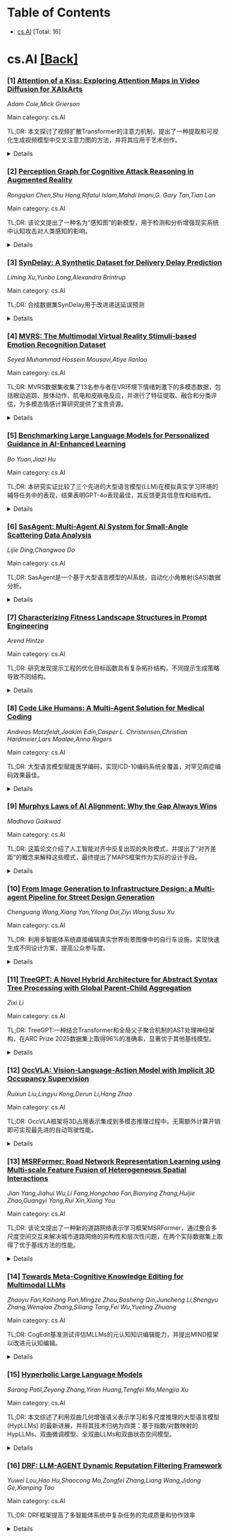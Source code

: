<div id=toc></div>

# Table of Contents

- [cs.AI](#cs.AI) [Total: 16]


<div id='cs.AI'></div>

# cs.AI [[Back]](#toc)

### [1] [Attention of a Kiss: Exploring Attention Maps in Video Diffusion for XAIxArts](https://arxiv.org/abs/2509.05323)
*Adam Cole,Mick Grierson*

Main category: cs.AI

TL;DR: 本文探讨了视频扩散Transformer的注意力机制，提出了一种提取和可视化生成视频模型中交叉注意力图的方法，并将其应用于艺术创作。


<details>
  <summary>Details</summary>
Motivation: 受早期视频艺术家创作灵感的启发，旨在探索注意力机制在文本生成视频中的作用，并将其作为分析工具和艺术素材。

Method: 基于开源Wan模型，开发了一个工具来提取和可视化交叉注意力图，并通过探索性探测和艺术案例研究进行分析。

Result: 研究了注意力图作为分析工具和艺术素材的潜力，为艺术领域的XAI做出了贡献。

Conclusion: 注意力机制可被艺术家用作创造性媒介。

Abstract: This paper presents an artistic and technical investigation into the
attention mechanisms of video diffusion transformers. Inspired by early video
artists who manipulated analog video signals to create new visual aesthetics,
this study proposes a method for extracting and visualizing cross-attention
maps in generative video models. Built on the open-source Wan model, our tool
provides an interpretable window into the temporal and spatial behavior of
attention in text-to-video generation. Through exploratory probes and an
artistic case study, we examine the potential of attention maps as both
analytical tools and raw artistic material. This work contributes to the
growing field of Explainable AI for the Arts (XAIxArts), inviting artists to
reclaim the inner workings of AI as a creative medium.

</details>


### [2] [Perception Graph for Cognitive Attack Reasoning in Augmented Reality](https://arxiv.org/abs/2509.05324)
*Rongqian Chen,Shu Hong,Rifatul Islam,Mahdi Imani,G. Gary Tan,Tian Lan*

Main category: cs.AI

TL;DR: 该论文提出了一种名为“感知图”的新模型，用于检测和分析增强现实系统中认知攻击对人类感知的影响。


<details>
  <summary>Details</summary>
Motivation: 增强现实系统容易受到操纵用户感知的认知攻击，该论文旨在解决这一挑战。

Method: 该模型模拟人类解释增强现实环境中关键信息的过程，并使用语义结构表示结果，最终计算一个量化分数来反映感知扭曲的程度。

Result: 该模型提供了一种鲁棒且可衡量的方法来检测和分析认知攻击的影响。

Conclusion: 感知图模型为增强现实系统中认知攻击的检测和分析提供了一种有效的方法。

Abstract: Augmented reality (AR) systems are increasingly deployed in tactical
environments, but their reliance on seamless human-computer interaction makes
them vulnerable to cognitive attacks that manipulate a user's perception and
severely compromise user decision-making. To address this challenge, we
introduce the Perception Graph, a novel model designed to reason about human
perception within these systems. Our model operates by first mimicking the
human process of interpreting key information from an MR environment and then
representing the outcomes using a semantically meaningful structure. We
demonstrate how the model can compute a quantitative score that reflects the
level of perception distortion, providing a robust and measurable method for
detecting and analyzing the effects of such cognitive attacks.

</details>


### [3] [SynDelay: A Synthetic Dataset for Delivery Delay Prediction](https://arxiv.org/abs/2509.05325)
*Liming Xu,Yunbo Long,Alexandra Brintrup*

Main category: cs.AI

TL;DR: 合成数据集SynDelay用于改进递送延误预测


<details>
  <summary>Details</summary>
Motivation: 现有数据集稀缺、质量不高，阻碍递送延误预测模型的开发和基准测试

Method: 使用高级生成模型，基于真实数据生成合成数据集SynDelay，保留真实递送模式，同时保护隐私

Result: 提供了一个具有挑战性和实用性的测试平台，并提供了基准结果和评估指标

Conclusion: SynDelay公开可用，鼓励社区贡献数据集、模型和评估实践，以促进该领域的研究

Abstract: Artificial intelligence (AI) is transforming supply chain management, yet
progress in predictive tasks -- such as delivery delay prediction -- remains
constrained by the scarcity of high-quality, openly available datasets.
Existing datasets are often proprietary, small, or inconsistently maintained,
hindering reproducibility and benchmarking. We present SynDelay, a synthetic
dataset designed for delivery delay prediction. Generated using an advanced
generative model trained on real-world data, SynDelay preserves realistic
delivery patterns while ensuring privacy. Although not entirely free of noise
or inconsistencies, it provides a challenging and practical testbed for
advancing predictive modelling. To support adoption, we provide baseline
results and evaluation metrics as initial benchmarks, serving as reference
points rather than state-of-the-art claims. SynDelay is publicly available
through the Supply Chain Data Hub, an open initiative promoting dataset sharing
and benchmarking in supply chain AI. We encourage the community to contribute
datasets, models, and evaluation practices to advance research in this area.
All code is openly accessible at https://supplychaindatahub.org.

</details>


### [4] [MVRS: The Multimodal Virtual Reality Stimuli-based Emotion Recognition Dataset](https://arxiv.org/abs/2509.05330)
*Seyed Muhammad Hossein Mousavi,Atiye Ilanloo*

Main category: cs.AI

TL;DR: MVRS数据集收集了13名参与者在VR环境下情绪刺激下的多模态数据，包括眼动追踪、肢体动作、肌电和皮肤电反应，并进行了特征提取、融合和分类评估，为多模态情感计算研究提供了宝贵资源。


<details>
  <summary>Details</summary>
Motivation: 缺乏包含肢体运动和生理信号的多模态情感数据集限制了自动情感识别技术的发展。

Method: 收集了13名参与者在VR环境下观看情绪刺激视频时的多模态数据（眼动、肢体运动、肌电、皮肤电），采用早期和晚期融合技术融合特征，并使用分类器进行评估。

Result: 构建了MVRS数据集，并验证了其数据质量和情绪可分离性。

Conclusion: MVRS数据集为多模态情感计算研究提供了宝贵资源，有助于推动该领域的发展。

Abstract: Automatic emotion recognition has become increasingly important with the rise
of AI, especially in fields like healthcare, education, and automotive systems.
However, there is a lack of multimodal datasets, particularly involving body
motion and physiological signals, which limits progress in the field. To
address this, the MVRS dataset is introduced, featuring synchronized recordings
from 13 participants aged 12 to 60 exposed to VR based emotional stimuli
(relaxation, fear, stress, sadness, joy). Data were collected using eye
tracking (via webcam in a VR headset), body motion (Kinect v2), and EMG and GSR
signals (Arduino UNO), all timestamp aligned. Participants followed a unified
protocol with consent and questionnaires. Features from each modality were
extracted, fused using early and late fusion techniques, and evaluated with
classifiers to confirm the datasets quality and emotion separability, making
MVRS a valuable contribution to multimodal affective computing.

</details>


### [5] [Benchmarking Large Language Models for Personalized Guidance in AI-Enhanced Learning](https://arxiv.org/abs/2509.05346)
*Bo Yuan,Jiazi Hu*

Main category: cs.AI

TL;DR: 本研究实证比较了三个先进的大型语言模型(LLM)在模拟真实学习环境的辅导任务中的表现，结果表明GPT-4o表现最佳，其反馈更具信息性和结构性。


<details>
  <summary>Details</summary>
Motivation: 现有研究缺乏对大型语言模型在真实学习场景中个性化学习辅助作用的系统性评估。

Method: 使用包含学生答案及其正确性标签的数据集，比较三个LLM在分析测试、推断学生掌握情况和生成针对性指导方面的表现，并使用Gemini进行成对比较。

Result: GPT-4o总体表现最佳，DeepSeek-V3和GLM-4.5表现不稳定。

Conclusion: 该研究验证了将LLM作为高级教学助理的可行性，并为未来研究提供了方法指导。

Abstract: While Large Language Models (LLMs) are increasingly envisioned as intelligent
assistants for personalized learning, systematic head-to-head evaluations
within authentic learning scenarios remain limited. This study conducts an
empirical comparison of three state-of-the-art LLMs on a tutoring task that
simulates a realistic learning setting. Using a dataset comprising a student's
answers to ten questions of mixed formats with correctness labels, each LLM is
required to (i) analyze the quiz to identify underlying knowledge components,
(ii) infer the student's mastery profile, and (iii) generate targeted guidance
for improvement. To mitigate subjectivity and evaluator bias, we employ Gemini
as a virtual judge to perform pairwise comparisons along various dimensions:
accuracy, clarity, actionability, and appropriateness. Results analyzed via the
Bradley-Terry model indicate that GPT-4o is generally preferred, producing
feedback that is more informative and better structured than its counterparts,
while DeepSeek-V3 and GLM-4.5 demonstrate intermittent strengths but lower
consistency. These findings highlight the feasibility of deploying LLMs as
advanced teaching assistants for individualized support and provide
methodological guidance for future empirical research on LLM-driven
personalized learning.

</details>


### [6] [SasAgent: Multi-Agent AI System for Small-Angle Scattering Data Analysis](https://arxiv.org/abs/2509.05363)
*Lijie Ding,Changwoo Do*

Main category: cs.AI

TL;DR: SasAgent是一个基于大型语言模型的AI系统，自动化小角散射(SAS)数据分析。


<details>
  <summary>Details</summary>
Motivation: 简化SAS研究工作流程，提高自动化水平。

Method: 使用大型语言模型协调三个专业代理（SLD计算、合成数据生成和实验数据拟合），并通过Gradio界面进行用户交互。

Result: SasAgent能够解释复杂的提示，计算SLD，生成准确的散射数据，并高精度拟合实验数据集。

Conclusion: LLM驱动的AI系统在简化科学工作流程方面具有巨大潜力。

Abstract: We introduce SasAgent, a multi-agent AI system powered by large language
models (LLMs) that automates small-angle scattering (SAS) data analysis by
leveraging tools from the SasView software and enables user interaction via
text input. SasAgent features a coordinator agent that interprets user prompts
and delegates tasks to three specialized agents for scattering length density
(SLD) calculation, synthetic data generation, and experimental data fitting.
These agents utilize LLM-friendly tools to execute tasks efficiently. These
tools, including the model data tool, Retrieval-Augmented Generation (RAG)
documentation tool, bump fitting tool, and SLD calculator tool, are derived
from the SasView Python library. A user-friendly Gradio-based interface
enhances user accessibility. Through diverse examples, we demonstrate
SasAgent's ability to interpret complex prompts, calculate SLDs, generate
accurate scattering data, and fit experimental datasets with high precision.
This work showcases the potential of LLM-driven AI systems to streamline
scientific workflows and enhance automation in SAS research.

</details>


### [7] [Characterizing Fitness Landscape Structures in Prompt Engineering](https://arxiv.org/abs/2509.05375)
*Arend Hintze*

Main category: cs.AI

TL;DR: 研究发现提示工程的优化目标函数具有复杂拓扑结构，不同提示生成策略导致不同结构。


<details>
  <summary>Details</summary>
Motivation: 当前提示工程优化方法缺乏对目标函数结构的理解。

Method: 使用自相关分析和语义嵌入空间研究不同提示生成策略下的目标函数拓扑结构。

Result: 系统提示生成策略产生平滑衰减的自相关，而多样化策略产生非单调模式，表明多样化策略下的目标函数更复杂。

Conclusion: 该研究为理解提示工程优化复杂性提供了经验基础。

Abstract: While prompt engineering has emerged as a crucial technique for optimizing
large language model performance, the underlying optimization landscape remains
poorly understood. Current approaches treat prompt optimization as a black-box
problem, applying sophisticated search algorithms without characterizing the
landscape topology they navigate. We present a systematic analysis of fitness
landscape structures in prompt engineering using autocorrelation analysis
across semantic embedding spaces. Through experiments on error detection tasks
with two distinct prompt generation strategies -- systematic enumeration (1,024
prompts) and novelty-driven diversification (1,000 prompts) -- we reveal
fundamentally different landscape topologies. Systematic prompt generation
yields smoothly decaying autocorrelation, while diversified generation exhibits
non-monotonic patterns with peak correlation at intermediate semantic
distances, indicating rugged, hierarchically structured landscapes.
Task-specific analysis across 10 error detection categories reveals varying
degrees of ruggedness across different error types. Our findings provide an
empirical foundation for understanding the complexity of optimization in prompt
engineering landscapes.

</details>


### [8] [Code Like Humans: A Multi-Agent Solution for Medical Coding](https://arxiv.org/abs/2509.05378)
*Andreas Motzfeldt,Joakim Edin,Casper L. Christensen,Christian Hardmeier,Lars Maaløe,Anna Rogers*

Main category: cs.AI

TL;DR: 大型语言模型赋能医学编码，实现ICD-10编码系统全覆盖，对罕见病症编码效果最佳。


<details>
  <summary>Details</summary>
Motivation: 改进医学编码中专家将非结构化临床笔记映射到诊断和手术的字母数字代码的流程。

Method: 提出Code Like Humans框架，一个基于大型语言模型的医学编码框架，遵循人类专家使用的官方编码指南，支持ICD-10编码系统（7万多个标签）。

Result: 在罕见诊断代码上取得了最佳性能（高频代码仍受益于微调的判别式分类器）。

Conclusion: 分析了系统性能，并确定了其不足（系统性漏码代码）。

Abstract: In medical coding, experts map unstructured clinical notes to alphanumeric
codes for diagnoses and procedures. We introduce Code Like Humans: a new
agentic framework for medical coding with large language models. It implements
official coding guidelines for human experts, and it is the first solution that
can support the full ICD-10 coding system (+70K labels). It achieves the best
performance to date on rare diagnosis codes (fine-tuned discriminative
classifiers retain an advantage for high-frequency codes, to which they are
limited). Towards future work, we also contribute an analysis of system
performance and identify its `blind spots' (codes that are systematically
undercoded).

</details>


### [9] [Murphys Laws of AI Alignment: Why the Gap Always Wins](https://arxiv.org/abs/2509.05381)
*Madhava Gaikwad*

Main category: cs.AI

TL;DR: 这篇论文介绍了人工智能对齐中反复出现的失败模式，并提出了“对齐差距”的概念来解释这些模式，最终提出了MAPS框架作为实际的设计手段。


<details>
  <summary>Details</summary>
Motivation: 现有的基于反馈的强化学习方法（如RLHF）在人工智能对齐中存在一些不足，例如奖励作弊、谄媚、标注者漂移和泛化不足。

Method: 使用KL-tilting形式化方法，对齐差距概念，以及Murphys Laws of AI Alignment和Alignment Trilemma框架。

Result: 提出MAPS框架（Misspecification, Annotation, Pressure, Shift）作为实际设计杠杆，以应对对齐问题。

Conclusion: 该论文并非提出不可能定理，而是从结构性限制和权衡的角度重新构建了对齐问题的讨论，为未来的设计提供了更清晰的指导。

Abstract: Large language models are increasingly aligned to human preferences through
reinforcement learning from human feedback (RLHF) and related methods such as
Direct Preference Optimization (DPO), Constitutional AI, and RLAIF. While
effective, these methods exhibit recurring failure patterns i.e., reward
hacking, sycophancy, annotator drift, and misgeneralization. We introduce the
concept of the Alignment Gap, a unifying lens for understanding recurring
failures in feedback-based alignment. Using a KL-tilting formalism, we
illustrate why optimization pressure tends to amplify divergence between proxy
rewards and true human intent. We organize these failures into a catalogue of
Murphys Laws of AI Alignment, and propose the Alignment Trilemma as a way to
frame trade-offs among optimization strength, value capture, and
generalization. Small-scale empirical studies serve as illustrative support.
Finally, we propose the MAPS framework (Misspecification, Annotation, Pressure,
Shift) as practical design levers. Our contribution is not a definitive
impossibility theorem but a perspective that reframes alignment debates around
structural limits and trade-offs, offering clearer guidance for future design.

</details>


### [10] [From Image Generation to Infrastructure Design: a Multi-agent Pipeline for Street Design Generation](https://arxiv.org/abs/2509.05469)
*Chenguang Wang,Xiang Yan,Yilong Dai,Ziyi Wang,Susu Xu*

Main category: cs.AI

TL;DR: 利用多智能体系统直接编辑真实世界街景图像中的自行车设施，实现快速生成不同设计方案，提高公众参与度。


<details>
  <summary>Details</summary>
Motivation: 现有方法耗时长、需大量数据，限制了主动交通规划中的公众参与和协作决策。

Method: 开发了一个多智能体系统，集成了车道定位、提示优化、设计生成和自动评估等模块，直接在真实街景图像上编辑和重新设计自行车设施。

Result: 实验表明该系统能适应不同的道路几何形状和环境条件，生成视觉上连贯且符合指令的结果。

Conclusion: 该研究为将多智能体技术应用于交通基础设施规划和设施设计奠定了基础。

Abstract: Realistic visual renderings of street-design scenarios are essential for
public engagement in active transportation planning. Traditional approaches are
labor-intensive, hindering collective deliberation and collaborative
decision-making. While AI-assisted generative design shows transformative
potential by enabling rapid creation of design scenarios, existing generative
approaches typically require large amounts of domain-specific training data and
struggle to enable precise spatial variations of design/configuration in
complex street-view scenes. We introduce a multi-agent system that edits and
redesigns bicycle facilities directly on real-world street-view imagery. The
framework integrates lane localization, prompt optimization, design generation,
and automated evaluation to synthesize realistic, contextually appropriate
designs. Experiments across diverse urban scenarios demonstrate that the system
can adapt to varying road geometries and environmental conditions, consistently
yielding visually coherent and instruction-compliant results. This work
establishes a foundation for applying multi-agent pipelines to transportation
infrastructure planning and facility design.

</details>


### [11] [TreeGPT: A Novel Hybrid Architecture for Abstract Syntax Tree Processing with Global Parent-Child Aggregation](https://arxiv.org/abs/2509.05550)
*Zixi Li*

Main category: cs.AI

TL;DR: TreeGPT:一种结合Transformer和全局父子聚合机制的AST处理神经架构，在ARC Prize 2025数据集上取得96%的准确率，显著优于其他基线模型。


<details>
  <summary>Details</summary>
Motivation: 现有方法依赖于顺序处理或图神经网络，TreeGPT结合了自注意力机制和树状前馈网络，以更好地处理AST。

Method: 提出了一种新的全局父子聚合机制，通过迭代信息传递建模分层树结构，并包含可选增强，如门控聚合、残差连接和双向传播。

Result: 在ARC Prize 2025数据集上达到96%的准确率，显著超过Transformer基线、Grok-4和SOAR等模型。消融实验表明边投影是最关键的组件。

Conclusion: TreeGPT是一种高效且有效的AST处理方法，其全局父子聚合机制和可选增强显著提升了性能。

Abstract: We introduce TreeGPT, a novel neural architecture that combines
transformer-based attention mechanisms with global parent-child aggregation for
processing Abstract Syntax Trees (ASTs) in neural program synthesis tasks.
Unlike traditional approaches that rely solely on sequential processing or
graph neural networks, TreeGPT employs a hybrid design that leverages both
self-attention for capturing local dependencies and a specialized Tree
Feed-Forward Network (TreeFFN) for modeling hierarchical tree structures
through iterative message passing.
  The core innovation lies in our Global Parent-Child Aggregation mechanism,
formalized as: $$h_i^{(t+1)} = \sigma \Big( h_i^{(0)} + W_{pc} \sum_{(p,c) \in
E_i} f(h_p^{(t)}, h_c^{(t)}) + b \Big)$$ where $h_i^{(t)}$ represents the
hidden state of node $i$ at iteration $t$, $E_i$ denotes all parent-child edges
involving node $i$, and $f(h_p, h_c)$ is an edge aggregation function. This
formulation enables each node to progressively aggregate information from the
entire tree structure through $T$ iterations.
  Our architecture integrates optional enhancements including gated aggregation
with learnable edge weights, residual connections for gradient stability, and
bidirectional propagation for capturing both bottom-up and top-down
dependencies. We evaluate TreeGPT on the ARC Prize 2025 dataset, a challenging
visual reasoning benchmark requiring abstract pattern recognition and rule
inference. Experimental results demonstrate that TreeGPT achieves 96\%
accuracy, significantly outperforming transformer baselines (1.3\%),
large-scale models like Grok-4 (15.9\%), and specialized program synthesis
methods like SOAR (52\%) while using only 1.5M parameters. Our comprehensive
ablation study reveals that edge projection is the most critical component,
with the combination of edge projection and gating achieving optimal
performance.

</details>


### [12] [OccVLA: Vision-Language-Action Model with Implicit 3D Occupancy Supervision](https://arxiv.org/abs/2509.05578)
*Ruixun Liu,Lingyu Kong,Derun Li,Hang Zhao*

Main category: cs.AI

TL;DR: OccVLA框架将3D占用表示集成到多模态推理过程中，无需额外计算开销即可实现最先进的自动驾驶性能。


<details>
  <summary>Details</summary>
Motivation: 现有MLLMs缺乏鲁棒的3D空间理解能力，主要挑战在于构建有效的3D表示和缺乏大规模3D视觉语言预训练。

Method: 提出OccVLA框架，利用2D视觉输入学习细粒度的空间结构，将3D占用率作为预测输出和监督信号。

Result: 在nuScenes基准测试中取得了最先进的轨迹规划结果，并在3D视觉问答任务中表现出优越的性能。

Conclusion: OccVLA提供了一种可扩展、可解释且完全基于视觉的自动驾驶解决方案。

Abstract: Multimodal large language models (MLLMs) have shown strong vision-language
reasoning abilities but still lack robust 3D spatial understanding, which is
critical for autonomous driving. This limitation stems from two key challenges:
(1) the difficulty of constructing accessible yet effective 3D representations
without expensive manual annotations, and (2) the loss of fine-grained spatial
details in VLMs due to the absence of large-scale 3D vision-language
pretraining. To address these challenges, we propose OccVLA, a novel framework
that integrates 3D occupancy representations into a unified multimodal
reasoning process. Unlike prior approaches that rely on explicit 3D inputs,
OccVLA treats dense 3D occupancy as both a predictive output and a supervisory
signal, enabling the model to learn fine-grained spatial structures directly
from 2D visual inputs. The occupancy predictions are regarded as implicit
reasoning processes and can be skipped during inference without performance
degradation, thereby adding no extra computational overhead. OccVLA achieves
state-of-the-art results on the nuScenes benchmark for trajectory planning and
demonstrates superior performance on 3D visual question-answering tasks,
offering a scalable, interpretable, and fully vision-based solution for
autonomous driving.

</details>


### [13] [MSRFormer: Road Network Representation Learning using Multi-scale Feature Fusion of Heterogeneous Spatial Interactions](https://arxiv.org/abs/2509.05685)
*Jian Yang,Jiahui Wu,Li Fang,Hongchao Fan,Bianying Zhang,Huijie Zhao,Guangyi Yang,Rui Xin,Xiong You*

Main category: cs.AI

TL;DR: 该论文提出了一种新的道路网络表示学习框架MSRFormer，通过整合多尺度空间交互来解决城市道路网络的异构性和层次性问题，在两个实际数据集上取得了优于基线方法的性能。


<details>
  <summary>Details</summary>
Motivation: 现有方法难以有效表示城市道路网络的异构性和层次性。

Method: 提出MSRFormer框架，集成多尺度空间交互，使用空间流卷积提取小尺度特征，识别尺度相关的空间交互区域，并利用图Transformer捕获复杂空间依赖性，最终使用对比学习算法得到道路网络表示。

Result: 在两个实际数据集上的两个道路网络分析任务中，MSRFormer的性能优于基线方法，尤其在复杂道路网络结构上提升显著（最高达16%）。

Conclusion: MSRFormer提供了一个有效的任务无关道路网络表示学习框架，并揭示了尺度效应和空间交互流异质性之间相互作用的独特关联模式。

Abstract: Transforming road network data into vector representations using deep
learning has proven effective for road network analysis. However, urban road
networks' heterogeneous and hierarchical nature poses challenges for accurate
representation learning. Graph neural networks, which aggregate features from
neighboring nodes, often struggle due to their homogeneity assumption and focus
on a single structural scale. To address these issues, this paper presents
MSRFormer, a novel road network representation learning framework that
integrates multi-scale spatial interactions by addressing their flow
heterogeneity and long-distance dependencies. It uses spatial flow convolution
to extract small-scale features from large trajectory datasets, and identifies
scale-dependent spatial interaction regions to capture the spatial structure of
road networks and flow heterogeneity. By employing a graph transformer,
MSRFormer effectively captures complex spatial dependencies across multiple
scales. The spatial interaction features are fused using residual connections,
which are fed to a contrastive learning algorithm to derive the final road
network representation. Validation on two real-world datasets demonstrates that
MSRFormer outperforms baseline methods in two road network analysis tasks. The
performance gains of MSRFormer suggest the traffic-related task benefits more
from incorporating trajectory data, also resulting in greater improvements in
complex road network structures with up to 16% improvements compared to the
most competitive baseline method. This research provides a practical framework
for developing task-agnostic road network representation models and highlights
distinct association patterns of the interplay between scale effects and flow
heterogeneity of spatial interactions.

</details>


### [14] [Towards Meta-Cognitive Knowledge Editing for Multimodal LLMs](https://arxiv.org/abs/2509.05714)
*Zhaoyu Fan,Kaihang Pan,Mingze Zhou,Bosheng Qin,Juncheng Li,Shengyu Zhang,Wenqiao Zhang,Siliang Tang,Fei Wu,Yueting Zhuang*

Main category: cs.AI

TL;DR: CogEdit基准测试评估MLLMs的元认知知识编辑能力，并提出MIND框架以改进元认知编辑。


<details>
  <summary>Details</summary>
Motivation: 现有基准侧重认知层面的修改，忽略了元认知过程。

Method: CogEdit基准测试涵盖反事实驱动编辑、边界约束编辑和噪声鲁棒编辑三个层面；MIND框架构建元知识记忆、利用博弈论交互和标签细化。

Result: MIND显著优于现有认知编辑方法，在传统和元认知知识编辑基准测试中均表现出色。

Conclusion: CogEdit和MIND框架为元认知知识编辑研究提供了新的方向和方法。

Abstract: Knowledge editing enables multimodal large language models (MLLMs) to
efficiently update outdated or incorrect information. However, existing
benchmarks primarily emphasize cognitive-level modifications while lacking a
focus on deeper meta-cognitive processes. To bridge this gap, we introduce
CogEdit, a novel benchmark designed to evaluate MLLMs' meta-cognitive knowledge
editing abilities across three levels: (1) Counterfactual-Driven Editing,
assessing self-awareness of knowledge correctness changes; (2) Boundary
Constraint Editing, ensuring appropriate generalization without unintended
interference; and (3) Noise-Robust Editing, promoting reflective evaluation of
uncertain information. To advance meta-cognitive editing, we propose MIND
(Meta-cognitive INtegrated Dynamic Knowledge Editing), a framework that
constructs a meta-knowledge memory for self-awareness, employs game-theoretic
interactions to monitor knowledge activation, and incorporates label refinement
for noise-robust updates. Extensive experiments show that MIND significantly
outperforms existing cognitive editing approaches, achieving strong performance
on both traditional and meta-cognitive knowledge editing benchmarks.

</details>


### [15] [Hyperbolic Large Language Models](https://arxiv.org/abs/2509.05757)
*Sarang Patil,Zeyong Zhang,Yiran Huang,Tengfei Ma,Mengjia Xu*

Main category: cs.AI

TL;DR: 本文综述了利用双曲几何增强语义表示学习和多尺度推理的大型语言模型 (HypLLMs) 的最新进展，并将其技术归纳为四类：基于指数/对数映射的HypLLMs、双曲微调模型、全双曲LLMs和双曲状态空间模型。


<details>
  <summary>Details</summary>
Motivation: 现有大型语言模型难以有效学习非欧几里得数据中的语义蕴涵和层次关系，而双曲几何擅长建模树状层次结构，因此本文研究将双曲几何应用于LLMs。

Method: 对现有利用双曲几何的LLMs方法进行分类和综述，并探讨潜在应用和未来研究方向。

Result: 提出了HypLLMs的四类主要技术，并提供了一个包含关键论文、模型、数据集和代码实现的资源库。

Conclusion: 双曲几何为增强LLMs的语义表示学习和多尺度推理提供了有效途径，未来研究方向包括模型效率、可解释性和更广泛的应用。

Abstract: Large language models (LLMs) have achieved remarkable success and
demonstrated superior performance across various tasks, including natural
language processing (NLP), weather forecasting, biological protein folding,
text generation, and solving mathematical problems. However, many real-world
data exhibit highly non-Euclidean latent hierarchical anatomy, such as protein
networks, transportation networks, financial networks, brain networks, and
linguistic structures or syntactic trees in natural languages. Effectively
learning intrinsic semantic entailment and hierarchical relationships from
these raw, unstructured input data using LLMs remains an underexplored area.
Due to its effectiveness in modeling tree-like hierarchical structures,
hyperbolic geometry -- a non-Euclidean space -- has rapidly gained popularity
as an expressive latent representation space for complex data modeling across
domains such as graphs, images, languages, and multi-modal data. Here, we
provide a comprehensive and contextual exposition of recent advancements in
LLMs that leverage hyperbolic geometry as a representation space to enhance
semantic representation learning and multi-scale reasoning. Specifically, the
paper presents a taxonomy of the principal techniques of Hyperbolic LLMs
(HypLLMs) in terms of four main categories: (1) hyperbolic LLMs through exp/log
maps; (2) hyperbolic fine-tuned models; (3) fully hyperbolic LLMs, and (4)
hyperbolic state-space models. We also explore crucial potential applications
and outline future research directions. A repository of key papers, models,
datasets, and code implementations is available at
https://github.com/sarangp2402/Hyperbolic-LLM-Models/tree/main.

</details>


### [16] [DRF: LLM-AGENT Dynamic Reputation Filtering Framework](https://arxiv.org/abs/2509.05764)
*Yuwei Lou,Hao Hu,Shaocong Ma,Zongfei Zhang,Liang Wang,Jidong Ge,Xianping Tao*

Main category: cs.AI

TL;DR: DRF框架提高了多智能体系统中复杂任务的完成质量和协作效率


<details>
  <summary>Details</summary>
Motivation: 现有多智能体系统难以量化智能体性能和评估其可信度

Method: 构建交互式评分网络，设计信誉评分机制，集成基于UCB的策略

Result: 实验表明DRF显著提高了逻辑推理和代码生成任务的完成质量和协作效率

Conclusion: DRF为多智能体系统处理大规模任务提供了新方法

Abstract: With the evolution of generative AI, multi - agent systems leveraging large -
language models(LLMs) have emerged as a powerful tool for complex tasks.
However, these systems face challenges in quantifying agent performance and
lack mechanisms to assess agent credibility. To address these issues, we
introduce DRF, a dynamic reputation filtering framework. DRF constructs an
interactive rating network to quantify agent performance, designs a reputation
scoring mechanism to measure agent honesty and capability, and integrates an
Upper Confidence Bound - based strategy to enhance agent selection efficiency.
Experiments show that DRF significantly improves task completion quality and
collaboration efficiency in logical reasoning and code - generation tasks,
offering a new approach for multi - agent systems to handle large - scale
tasks.

</details>
